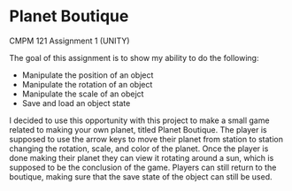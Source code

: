 # Planet Boutique
CMPM 121 Assignment 1 (UNITY)

The goal of this assignment is to show my ability to do the following:
- Manipulate the position of an object
- Manipulate the rotation of an object
- Manipulate the scale of an obejct
- Save and load an object state

I decided to use this opportunity with this project to make a small game related to making your own planet, titled Planet Boutique. The player is supposed to use the arrow keys to move their planet from station to station changing the rotation, scale, and color of the planet. Once the player is done making their planet they can view it rotating around a sun, which is supposed to be the conclusion of the game. Players can still return to the boutique, making sure that the save state of the object can still be used.
